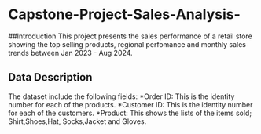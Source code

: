 # Capstone-Project-Sales-Analysis-

##Introduction
This project presents the sales performance of a retail store showing the top selling products, regional perfomance and monthly sales trends between Jan 2023 - Aug 2024.

## Data Description
The dataset include the following fields:
*Order ID: This is the identity number for each of the products.
*Customer ID: This is the identity number for each of the customers.
*Product: This shows the lists of the items sold; Shirt,Shoes,Hat, Socks,Jacket and Gloves.
